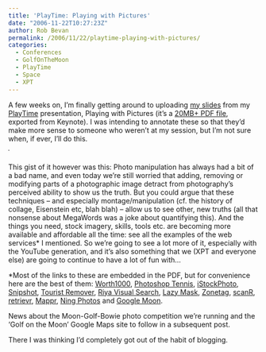 ```yaml
---
title: 'PlayTime: Playing with Pictures'
date: "2006-11-22T10:27:23Z"
author: Rob Bevan
permalink: /2006/11/22/playtime-playing-with-pictures/
categories:
  - Conferences
  - GolfOnTheMoon
  - PlayTime
  - Space
  - XPT
---
```

A few weeks on, I&#8217;m finally getting around to uploading [my slides][1] from my [PlayTime][2] presentation, Playing with Pictures (it&#8217;s a [20MB+ PDF file][1], exported from Keynote). I was intending to annotate these so that they&#8217;d make more sense to someone who weren&#8217;t at my session, but I&#8217;m not sure when, if ever, I&#8217;ll do this.

[<img style="border: 1px solid gray; float: none; margin-bottom: 10px; padding: 0;"  src="http://robbevan.com/blog/wp-content/themes/robbevan/images/posts/playtime.png" alt="" />][1]

This gist of it however was this: Photo manipulation has always had a bit of a bad name, and even today we&#8217;re still worried that adding, removing or modifying parts of a photographic image detract from photography&#8217;s perceived ability to show us the truth. But you could argue that these techniques &#8211; and especially montage/manipulation (cf. the history of collage, Eisenstein etc, blah blah) &#8211; allow us to see other, new truths (all that nonsense about MegaWords was a joke about quantifying this). And the things you need, stock imagery, skills, tools etc. are becoming more available and affordable all the time: see <span class="hilite">all</span> the examples of the web services* I mentioned. So we&#8217;re going to see a lot more of it, especially with the YouTube generation, and it&#8217;s also something that we (XPT and everyone else) are going to continue to have a lot of fun with&#8230;

*Most of the links to these are embedded in the PDF, but for convenience here are the best of them: [Worth1000][3], [Photoshop Tennis][4], [iStockPhoto][5], [Snipshot][6], [Tourist Remover][7], [Riya Visual Search][8], [Lazy Mask][9], [Zonetag][10], [scanR][11], [retrievr][12], [Mappr][13], [Ning Photos][14] and [Google Moon][15].

News about the Moon-Golf-Bowie photo competition we&#8217;re running and the &#8216;Golf on the Moon&#8217; Google Maps site to follow in a subsequent post.

There I was thinking I&#8217;d completely got out of the habit of blogging.

 [1]: http://robbevan.com/talks/playtime.pdf
 [2]: http://www.xpt.com/uk/news/playtime-4th-october-2006-a-day-of-workshops-presentations-and-space-age-play/
 [3]: http://worth1000.com
 [4]: http://www.coudal.com/tennis.php
 [5]: http://istockphoto.com
 [6]: http://snipshot.com/
 [7]: http://www.snapmania.com/info/en/trm/
 [8]: http://www.riya.com/
 [9]: http://www.lazymask.com/
 [10]: http://zonetag.research.yahoo.com/
 [11]: http://www.scanr.com/
 [12]: http://labs.systemone.at/retrievr/
 [13]: http://www.mappr.com
 [14]: http://golfonthemoon.ning.com
 [15]: http://moon.google.com
